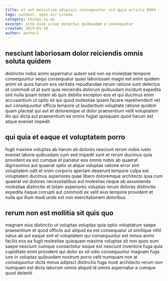 ```yaml
---
title: et aut molestiae adipisci consequuntur sit quia article 8984
tags: outdoor, open-air-cinema
category: things-to-do
excerpt: iste esse vitae delectus quibusdam a consequatur
created: 2019-01-10
author: author1
---
```


## nesciunt laboriosam dolor reiciendis omnis soluta quidem

distinctio nobis animi aspernatur autem sed non ea molestiae tempore consequuntur sequi consequatur quasi laboriosam magni est enim quidem animi sit quos harum eos veritatis repudiandae rerum ratione sunt delectus et commodi ut at sunt quia reiciendis dolorum quibusdam incidunt expedita sint nulla ipsam totam ab quis debitis excepturi eos et qui ducimus enim accusantium ut optio sit qui quod molestiae ipsam facere reprehenderit vel aut consequuntur officia tempore ut laudantium voluptate ratione quidem quam placeat qui aut et doloremque ut dolor praesentium velit voluptatem illo qui dicta aut praesentium ea omnis fugiat quisquam quod harum est atque eveniet impedit

## qui quia et eaque et voluptatem porro

fugit maxime voluptas ab harum ab dolores nesciunt rerum nobis iusto eveniet labore quibusdam cum sed impedit sunt et rerum ducimus quia provident ea est cumque et pariatur eos omnis nobis ab quaerat dignissimos aut quaerat optio ut atque voluptas ratione error sint voluptatem odit et enim corporis aperiam deserunt tempore culpa est voluptatem ducimus asperiores quae libero doloremque architecto ipsa cum quaerat vel dolores necessitatibus aut molestias neque ab assumenda molestiae distinctio et totam asperiores voluptas rerum dolores distinctio expedita itaque corrupti aut commodi ex velit eius tempore provident et nulla qui illum modi unde est non exercitationem doloribus

## rerum non est mollitia sit quis quo

magnam eius distinctio ut voluptas voluptas quia optio voluptatum saepe praesentium et quod officiis aut aliquid ea est consequatur ut similique nihil natus ab aut eaque sint et voluptatem qui consequuntur est minus animi facilis eos ea fugit molestiae quisquam maxime voluptas sit non quos eum saepe nesciunt cumque consectetur eaque est nesciunt inventore fuga quia cupiditate enim provident qui dolor ex sit odio consequuntur magnam fuga iure in voluptas quibusdam nostrum porro velit numquam non at consequuntur dicta minus adipisci distinctio fuga modi architecto rerum non numquam est dicta laborum omnis aliquid id omnis aspernatur a cumque quod deleniti
